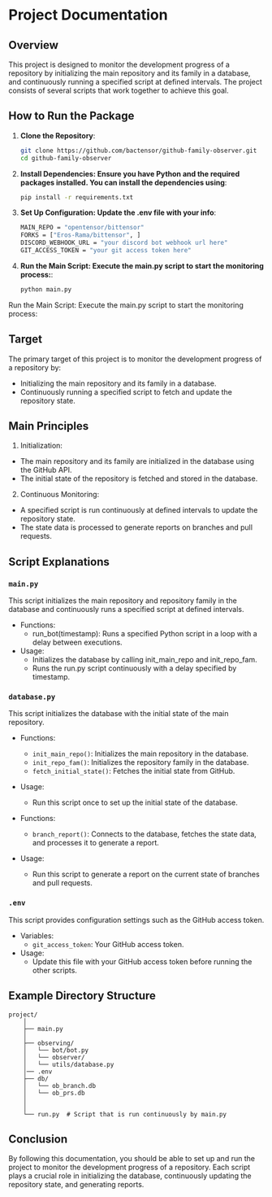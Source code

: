# Project Documentation

## Overview

This project is designed to monitor the development progress of a repository by initializing the main repository and its family in a database, and continuously running a specified script at defined intervals. The project consists of several scripts that work together to achieve this goal.

## How to Run the Package

1. **Clone the Repository**:
   ```sh
   git clone https://github.com/bactensor/github-family-observer.git
   cd github-family-observer
2. **Install Dependencies: Ensure you have Python and the required packages installed. You can install the dependencies using**:
    ```sh
    pip install -r requirements.txt

3. **Set Up Configuration: Update the .env file with your info**:
    ```sh
    MAIN_REPO = "opentensor/bittensor"
    FORKS = ["Eros-Rama/bittensor", ]
    DISCORD_WEBHOOK_URL = "your discord bot webhook url here"
    GIT_ACCESS_TOKEN = "your git access token here"

4. **Run the Main Script: Execute the main.py script to start the monitoring process:**:
    ```sh
    python main.py

Run the Main Script: Execute the main.py script to start the monitoring process:

## Target
The primary target of this project is to monitor the development progress of a repository by:

* Initializing the main repository and its family in a database.
* Continuously running a specified script to fetch and update the repository state.

## Main Principles

1. Initialization:

 * The main repository and its family are initialized in the database using the GitHub API.
 * The initial state of the repository is fetched and stored in the database.

2. Continuous Monitoring:

 * A specified script is run continuously at defined intervals to update the repository state.
 * The state data is processed to generate reports on branches and pull requests.

## Script Explanations

### `main.py`

This script initializes the main repository and repository family in the database and continuously runs a specified script at defined intervals.

* Functions:
    * run_bot(timestamp): Runs a specified Python script in a loop with a delay between executions.
* Usage:
    * Initializes the database by calling init_main_repo and init_repo_fam.
    * Runs the run.py script continuously with a delay specified by timestamp.

### `database.py`

This script initializes the database with the initial state of the main repository.

* Functions:
    * `init_main_repo()`: Initializes the main repository in the database.
    * `init_repo_fam()`: Initializes the repository family in the database.
    * `fetch_initial_state()`: Fetches the initial state from GitHub.
* Usage:
    * Run this script once to set up the initial state of the database.

* Functions:
    * `branch_report()`: Connects to the database, fetches the state data, and processes it to generate a report.
* Usage:
    * Run this script to generate a report on the current state of branches and pull requests.

### `.env`

This script provides configuration settings such as the GitHub access token.

* Variables:
    * `git_access_token`: Your GitHub access token.
* Usage:
    * Update this file with your GitHub access token before running the other scripts.

## Example Directory Structure

```
project/
    │
    ├── main.py
    │
    ├── observing/
    │   └── bot/bot.py
    │   └── observer/
    │   └── utils/database.py
    │── .env
    ├── db/
    │   └── ob_branch.db
    │   └── ob_prs.db
    │
    │   
    └── run.py  # Script that is run continuously by main.py
```


## Conclusion

By following this documentation, you should be able to set up and run the project to monitor the development progress of a repository. Each script plays a crucial role in initializing the database, continuously updating the repository state, and generating reports.